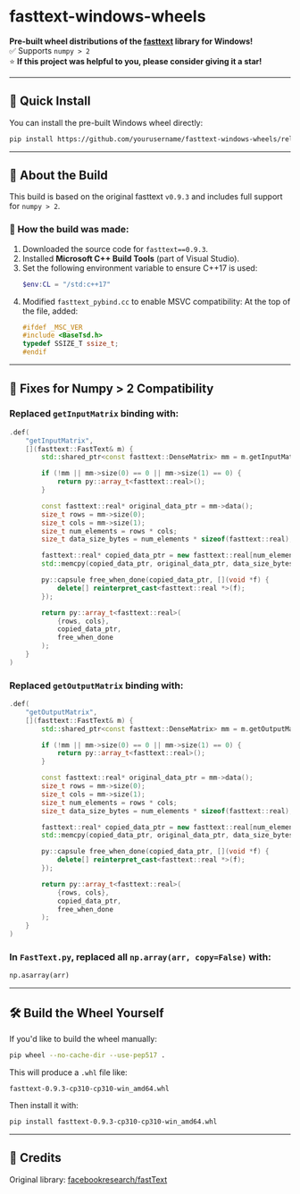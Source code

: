 # fasttext-windows-wheels

**Pre-built wheel distributions of the [fasttext](https://github.com/facebookresearch/fastText) library for Windows!**  
✅ Supports `numpy > 2`  
⭐ **If this project was helpful to you, please consider giving it a star!**

---

## 🚀 Quick Install

You can install the pre-built Windows wheel directly:

```bash
pip install https://github.com/yourusername/fasttext-windows-wheels/releases/download/v0.9.3/fasttext-0.9.3-cp310-cp310-win_amd64.whl
```

---

## 🧩 About the Build

This build is based on the original fasttext `v0.9.3` and includes full support for `numpy > 2`.

### 🔧 How the build was made:

1. Downloaded the source code for `fasttext==0.9.3`.
2. Installed **Microsoft C++ Build Tools** (part of Visual Studio).
3. Set the following environment variable to ensure C++17 is used:
   ```powershell
   $env:CL = "/std:c++17"
   ```
4. Modified `fasttext_pybind.cc` to enable MSVC compatibility:
   At the top of the file, added:
   ```cpp
   #ifdef _MSC_VER
   #include <BaseTsd.h>
   typedef SSIZE_T ssize_t;
   #endif
   ```

---

## 🧠 Fixes for Numpy > 2 Compatibility

### Replaced `getInputMatrix` binding with:

```cpp
.def(
    "getInputMatrix",
    [](fasttext::FastText& m) {
        std::shared_ptr<const fasttext::DenseMatrix> mm = m.getInputMatrix();

        if (!mm || mm->size(0) == 0 || mm->size(1) == 0) {
            return py::array_t<fasttext::real>();
        }

        const fasttext::real* original_data_ptr = mm->data();
        size_t rows = mm->size(0);
        size_t cols = mm->size(1);
        size_t num_elements = rows * cols;
        size_t data_size_bytes = num_elements * sizeof(fasttext::real);

        fasttext::real* copied_data_ptr = new fasttext::real[num_elements];
        std::memcpy(copied_data_ptr, original_data_ptr, data_size_bytes);

        py::capsule free_when_done(copied_data_ptr, [](void *f) {
            delete[] reinterpret_cast<fasttext::real *>(f);
        });

        return py::array_t<fasttext::real>(
            {rows, cols},
            copied_data_ptr,
            free_when_done
        );
    }
)
```

### Replaced `getOutputMatrix` binding with:

```cpp
.def(
    "getOutputMatrix",
    [](fasttext::FastText& m) {
        std::shared_ptr<const fasttext::DenseMatrix> mm = m.getOutputMatrix();

        if (!mm || mm->size(0) == 0 || mm->size(1) == 0) {
            return py::array_t<fasttext::real>();
        }

        const fasttext::real* original_data_ptr = mm->data();
        size_t rows = mm->size(0);
        size_t cols = mm->size(1);
        size_t num_elements = rows * cols;
        size_t data_size_bytes = num_elements * sizeof(fasttext::real);

        fasttext::real* copied_data_ptr = new fasttext::real[num_elements];
        std::memcpy(copied_data_ptr, original_data_ptr, data_size_bytes);

        py::capsule free_when_done(copied_data_ptr, [](void *f) {
            delete[] reinterpret_cast<fasttext::real *>(f);
        });

        return py::array_t<fasttext::real>(
            {rows, cols},
            copied_data_ptr,
            free_when_done
        );
    }
)
```

### In `FastText.py`, replaced all `np.array(arr, copy=False)` with:

```python
np.asarray(arr)
```

---

## 🛠️ Build the Wheel Yourself

If you'd like to build the wheel manually:

```bash
pip wheel --no-cache-dir --use-pep517 .
```

This will produce a `.whl` file like:

```
fasttext-0.9.3-cp310-cp310-win_amd64.whl
```

Then install it with:

```bash
pip install fasttext-0.9.3-cp310-cp310-win_amd64.whl
```

---

## 🙌 Credits

Original library: [facebookresearch/fastText](https://github.com/facebookresearch/fastText)
